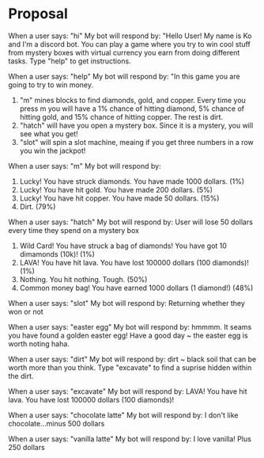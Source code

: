 # Proposal

When a user says: "hi"
My bot will respond by: "Hello User! My name is Ko and I'm a discord bot. You can play a game where you try to win cool stuff from mystery boxes with virtual currency you earn from doing different tasks. Type "help" to get instructions.

When a user says: "help"
My bot will respond by: "In this game you are going to try to win money. 
1. "m" mines blocks to find diamonds, gold, and copper. Every time you press m you will have a 1% chance of hitting diamond, 5% chance of hitting gold, and 15% chance of hitting copper. The rest is dirt. 
2. "hatch" will have you open a mystery box. Since it is a mystery, you will see what you get!
3. "slot" will spin a slot machine, meaing if you get three numbers in a row you win the jackpot!

When a user says: "m"
My bot will respond by:
1. Lucky! You have struck diamonds. You have made 1000 dollars. (1%)
2. Lucky! You have hit gold. You have made 200 dollars. (5%)
3. Lucky! You have hit copper. You have made 50 dollars. (15%)
4. Dirt. (79%)

When a user says: "hatch"
My bot will respond by:
User will lose 50 dollars every time they spend on a mystery box
1. Wild Card! You have struck a bag of diamonds! You have got 10 dimamonds (10k)! (1%)
2. LAVA! You have hit lava. You have lost 100000 dollars (100 diamonds)! (1%)
3. Nothing. You hit nothing. Tough. (50%)
4. Common money bag! You have earned 1000 dollars (1 diamond!) (48%)

When a user says: "slot"
My bot will respond by:
Returning whether they won or not

When a user says: "easter egg"
My bot will respond by:
hmmmm. It seams you have found a golden easter egg! Have a good day ~ the easter egg is worth noting haha.

When a user says: "dirt"
My bot will respond by:
dirt ~ black soil that can be worth more than you think. Type "excavate" to find a suprise hidden within the dirt.

When a user says: "excavate"
My bot will respond by:
LAVA! You have hit lava. You have lost 100000 dollars (100 diamonds)!

When a user says: "chocolate latte"
My bot will respond by:
I don't like chocolate...minus 500 dollars

When a user says: "vanilla latte"
My bot will respond by:
I love vanilla! Plus 250 dollars